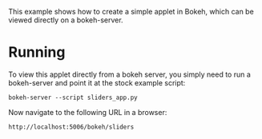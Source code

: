 
This example shows how to create a simple applet in Bokeh, which can
be viewed directly on a bokeh-server.

Running
=======

To view this applet directly from a bokeh server, you simply need to
run a bokeh-server and point it at the stock example script:

    bokeh-server --script sliders_app.py

Now navigate to the following URL in a browser:

    http://localhost:5006/bokeh/sliders
